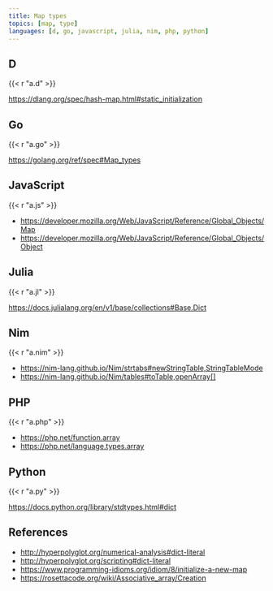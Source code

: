 ```yaml
---
title: Map types
topics: [map, type]
languages: [d, go, javascript, julia, nim, php, python]
---
```


## D

{{< r "a.d" >}}

<https://dlang.org/spec/hash-map.html#static_initialization>

## Go

{{< r "a.go" >}}

<https://golang.org/ref/spec#Map_types>

## JavaScript

{{< r "a.js" >}}

- <https://developer.mozilla.org/Web/JavaScript/Reference/Global_Objects/Map>
- <https://developer.mozilla.org/Web/JavaScript/Reference/Global_Objects/Object>

## Julia

{{< r "a.jl" >}}

<https://docs.julialang.org/en/v1/base/collections#Base.Dict>

## Nim

{{< r "a.nim" >}}

- <https://nim-lang.github.io/Nim/strtabs#newStringTable,StringTableMode>
- <https://nim-lang.github.io/Nim/tables#toTable,openArray[]>

## PHP

{{< r "a.php" >}}

- <https://php.net/function.array>
- <https://php.net/language.types.array>

## Python

{{< r "a.py" >}}

<https://docs.python.org/library/stdtypes.html#dict>

## References

- <http://hyperpolyglot.org/numerical-analysis#dict-literal>
- <http://hyperpolyglot.org/scripting#dict-literal>
- <https://www.programming-idioms.org/idiom/8/initialize-a-new-map>
- <https://rosettacode.org/wiki/Associative_array/Creation>
